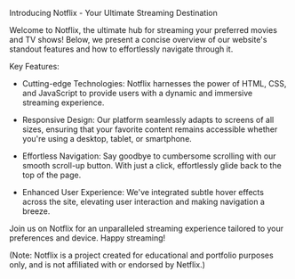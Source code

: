 Introducing Notflix - Your Ultimate Streaming Destination

Welcome to Notflix, the ultimate hub for streaming your preferred movies and TV shows! Below, we present a concise overview of our website's standout features and how to effortlessly navigate through it.

Key Features:

- Cutting-edge Technologies: Notflix harnesses the power of HTML, CSS, and JavaScript to provide users with a dynamic and immersive streaming experience.

- Responsive Design: Our platform seamlessly adapts to screens of all sizes, ensuring that your favorite content remains accessible whether you're using a desktop, tablet, or smartphone.

- Effortless Navigation: Say goodbye to cumbersome scrolling with our smooth scroll-up button. With just a click, effortlessly glide back to the top of the page.

- Enhanced User Experience: We've integrated subtle hover effects across the site, elevating user interaction and making navigation a breeze.

Join us on Notflix for an unparalleled streaming experience tailored to your preferences and device. Happy streaming!

(Note: Notflix is a project created for educational and portfolio purposes only, and is not affiliated with or endorsed by Netflix.)
